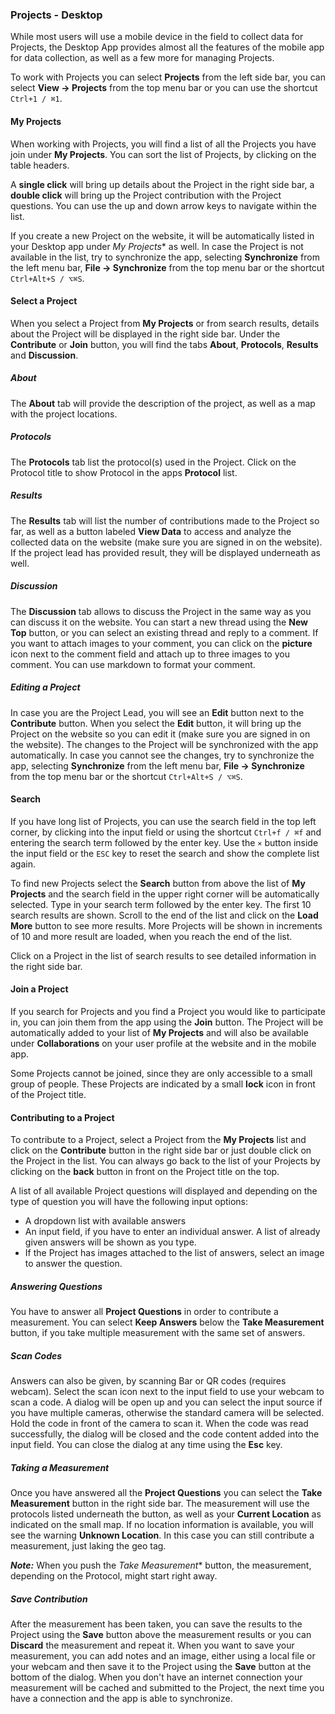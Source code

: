 ### Projects - Desktop

While most users will use a mobile device in the field to collect data for Projects, the Desktop App provides almost all the features of the mobile app for data collection, as well as a few more for managing Projects.

To work with Projects you can select **Projects** from the left side bar, you can select **View → Projects** from the top menu bar or you can use the shortcut `Ctrl+1 / ⌘1`.

#### My Projects

When working with Projects, you will find a list of all the Projects you have join under **My Projects**. You can sort the list of Projects, by clicking on the table headers.

A **single click** will bring up details about the Project in the right side bar, a **double click** will bring up the Project contribution with the Project questions. You can use the up and down arrow keys to navigate within the list.

If you create a new Project on the website, it will be automatically listed in your Desktop app under *My Projects** as well. In case the Project is not available in the list, try to synchronize the app, selecting **Synchronize** from the left menu bar, **File → Synchronize** from the top menu bar or the shortcut `Ctrl+Alt+S / ⌥⌘S`.

#### Select a Project

When you select a Project from **My Projects** or from search results, details about the Project will be displayed in the right side bar. Under the **Contribute** or **Join** button, you will find the tabs **About**, **Protocols**, **Results** and **Discussion**.

##### About

The **About** tab will provide the description of the project, as well as a map with the project locations.

##### Protocols

The **Protocols** tab list the protocol(s) used in the Project. Click on the Protocol title to show Protocol in the apps **Protocol** list.

##### Results

The **Results** tab will list the number of contributions made to the Project so far, as well as a button labeled **View Data** to access and analyze the collected data on the website (make sure you are signed in on the website). If the project lead has provided result, they will be displayed underneath as well.

##### Discussion

The **Discussion** tab allows to discuss the Project in the same way as you can discuss it on the website. You can start a new thread using the **New Top** button, or you can select an existing thread and reply to a comment. If you want to attach images to your comment, you can click on the **picture** icon next to the comment field and attach up to three images to you comment. You can use markdown to format your comment.

##### Editing a Project

In case you are the Project Lead, you will see an **Edit** button next to the **Contribute** button. When you select the **Edit** button, it will bring up the Project on the website so you can edit it (make sure you are signed in on the website). The changes to the Project will be synchronized with the app automatically. In case you cannot see the changes, try to synchronize the app, selecting **Synchronize** from the left menu bar, **File → Synchronize** from the top menu bar or the shortcut `Ctrl+Alt+S / ⌥⌘S`.

#### Search

If you have long list of Projects, you can use the search field in the top left corner, by clicking into the input field or using the shortcut `Ctrl+f / ⌘f` and entering the search term followed by the enter key. Use the `×` button inside the input field or the `ESC` key to reset the search and show the complete list again.

To find new Projects select the **Search** button from above the list of **My Projects** and the search field in the upper right corner will be automatically selected. Type in your search term followed by the enter key. The first 10 search results are shown. Scroll to the end of the list and click on the **Load More** button to see more results. More Projects will be shown in increments of 10 and more result are loaded, when you reach the end of the list.

Click on a Project in the list of search results to see detailed information in the right side bar.

#### Join a Project

If you search for Projects and you find a Project you would like to participate in, you can join them from the app using the **Join** button. The Project will be automatically added to your list of **My Projects** and will also be available under **Collaborations** on your user profile at the website and in the mobile app.

Some Projects cannot be joined, since they are only accessible to a small group of people. These Projects are indicated by a small **lock** icon in front of the Project title.

#### Contributing to a Project

To contribute to a Project, select a Project from the **My Projects** list and click on the **Contribute** button in the right side bar or just double click on the Project in the list. You can always go back to the list of your Projects by clicking on the **back** button in front on the Project title on the top.

A list of all available Project questions will displayed and depending on the type of question you will have the following input options:

+ A dropdown list with available answers
+ An input field, if you have to enter an individual answer. A list of already given answers will be shown as you type.
+ If the Project has images attached to the list of answers, select an image to answer the question.

##### Answering Questions

You have to answer all **Project Questions** in order to contribute a measurement. You can select **Keep Answers** below the **Take Measurement** button, if you take multiple measurement with the same set of answers.

##### Scan Codes

Answers can also be given, by scanning Bar or QR codes (requires webcam). Select the scan icon next to the input field to use your webcam to scan a code. A dialog will be open up and you can select the input source if you have multiple cameras, otherwise the standard camera will be selected. Hold the code in front of the camera to scan it. When the code was read successfully, the dialog will be closed and the code content added into the input field. You can close the dialog at any time using the **Esc** key.

##### Taking a Measurement

Once you have answered all the **Project Questions** you can select the **Take Measurement** button in the right side bar. The measurement will use the protocols listed underneath the button, as well as your **Current Location** as indicated on the small map. If no location information is available, you will see the warning **Unknown Location**. In this case you can still contribute a measurement, just laking the geo tag.

***Note:*** When you push the *Take Measurement** button, the measurement, depending on the Protocol, might start right away.

##### Save Contribution

After the measurement has been taken, you can save the results to the Project using the **Save** button above the measurement results or you can **Discard** the measurement and repeat it. When you want to save your measurement, you can add notes and an image, either using a local file or your webcam and then save it to the Project using the **Save** button at the bottom of the dialog. When you don't have an internet connection your measurement will be cached and submitted to the Project, the next time you have a connection and the app is able to synchronize.